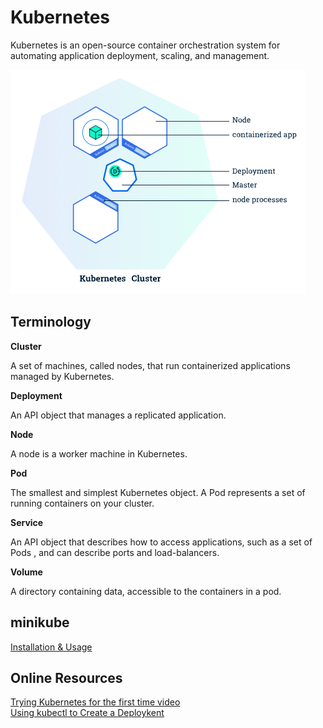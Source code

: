 # Kubernetes

Kubernetes is an open-source container orchestration system for automating application deployment, scaling, and management.

![kubernetes-deployment](https://github.com/rynaardb/TIL/blob/master/containerization/images/kubernetes-deployment.png?raw=true)

## Terminology

**Cluster**

A set of machines, called nodes, that run containerized applications managed by Kubernetes.

**Deployment**

An API object that manages a replicated application.

**Node**

A node is a worker machine in Kubernetes.

**Pod**

The smallest and simplest Kubernetes object. A Pod represents a set of running containers on your cluster.

**Service**

An API object that describes how to access applications, such as a set of Pods , and can describe ports and load-balancers.

**Volume**

A directory containing data, accessible to the containers in a pod.

## minikube
[Installation & Usage](https://github.com/rynaardb/TIL/blob/master/kubernetes/minikube.md)

## Online Resources

[Trying Kubernetes for the first time video](https://www.youtube.com/watch?v=ZSuh_nNPGls)\
[Using kubectl to Create a Deploykent](https://kubernetes.io/docs/tutorials/kubernetes-basics/deploy-app/deploy-intro/)
